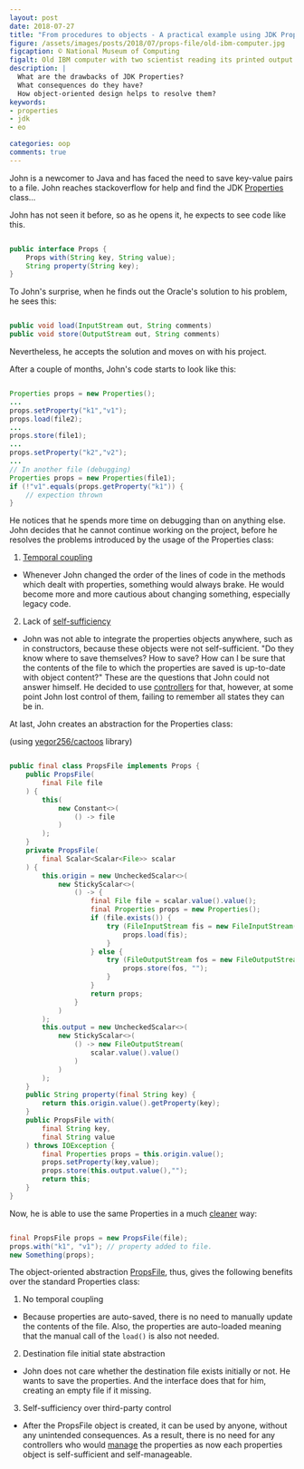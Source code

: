 ```yaml
---
layout: post
date: 2018-07-27
title: "From procedures to objects - A practical example using JDK Properties"
figure: /assets/images/posts/2018/07/props-file/old-ibm-computer.jpg
figcaption: © National Museum of Computing
figalt: Old IBM computer with two scientist reading its printed output.
description: |
  What are the drawbacks of JDK Properties?
  What consequences do they have?
  How object-oriented design helps to resolve them?
keywords:
- properties
- jdk
- eo

categories: oop
comments: true
---
```


John is a newcomer to Java and has faced the need to save key-value pairs
to a file. John reaches stackoverflow for help and find the JDK [Properties] class...

<!--more-->

John has not seen it before, so as he opens it, he expects to see code like this.

```java

public interface Props {
    Props with(String key, String value);
    String property(String key);
}

```

To John's surprise, when he finds out the Oracle's solution
to his problem, he sees this:

```java

public void load(InputStream out, String comments)
public void store(OutputStream out, String comments)

```

Nevertheless, he accepts the solution and moves on with his project.



After a couple of months, John's code starts to look like this:

```java

Properties props = new Properties();
...
props.setProperty("k1","v1");
props.load(file2);
...
props.store(file1);
...
props.setProperty("k2","v2");
...
// In another file (debugging)
Properties props = new Properties(file1);
if (!"v1".equals(props.getProperty("k1")) {
    // expection thrown
}

```

He notices that he spends more time on debugging than on anything else.
John decides that he cannot continue working on the project, before he resolves
the problems introduced by the usage of the Properties class:

1. [Temporal coupling]
- Whenever John changed the order of the lines of code in the methods
    which dealt with properties, something would always brake. He would become
    more and more cautious about changing something, especially legacy code.

2. Lack of [self-sufficiency]
- John was not able to integrate the properties objects anywhere,
      such as in constructors,
      because these objects were not self-sufficient.
      "Do they know where to save themselves? How to save?
      How can I be sure that the contents of the file
      to which the properties are saved is up-to-date with object
      content?" These are the questions that John could not answer himself.
      He decided to use [controllers] for that,
      however, at some point John lost control of them,
      failing to remember all states they can be in.

At last, John creates an abstraction for the Properties class:

(using [yegor256/cactoos] library)

```java

public final class PropsFile implements Props {
    public PropsFile(
        final File file
    ) {
        this(
            new Constant<>(
                () -> file
            )
        );
    }
    private PropsFile(
        final Scalar<Scalar<File>> scalar
    ) {
        this.origin = new UncheckedScalar<>(
            new StickyScalar<>(
                () -> {
                    final File file = scalar.value().value();
                    final Properties props = new Properties();
                    if (file.exists()) {
                        try (FileInputStream fis = new FileInputStream(file)) {
                            props.load(fis);
                        }
                    } else {
                        try (FileOutputStream fos = new FileOutputStream(file)) {
                            props.store(fos, "");
                        }
                    }
                    return props;
                }
            )
        );
        this.output = new UncheckedScalar<>(
            new StickyScalar<>(
                () -> new FileOutputStream(
                    scalar.value().value()
                )
            )
        );
    }
    public String property(final String key) {
        return this.origin.value().getProperty(key);
    }
    public PropsFile with(
        final String key,
        final String value
    ) throws IOException {
        final Properties props = this.origin.value();
        props.setProperty(key,value);
        props.store(this.output.value(),"");
        return this;
    }
}

```

Now, he is able to use the same Properties in a much [cleaner] way:

```java

final PropsFile props = new PropsFile(file);
props.with("k1", "v1"); // property added to file.
new Something(props);

```

The object-oriented abstraction [PropsFile],
thus, gives the following benefits over the standard Properties class:

1. No temporal coupling
- Because properties are auto-saved,
     there is no need to manually update the contents of the file.
     Also, the properties are auto-loaded meaning that the manual
     call of the `load()` is also not needed.

2. Destination file initial state abstraction
- John does not care whether the destination file exists initially or not.
     He wants to save the properties. And the interface does that for him,
     creating an empty file if it missing.

3. Self-sufficiency over third-party control
- After the PropsFile object is created, it can be used by anyone,
     without any unintended consequences.
     As a result, there is no need for any controllers who would [manage]
     the properties as now each properties
     object is self-sufficient and self-manageable.

[cleaner]:              https://www.yegor256.com/2014/11/20/seven-virtues-of-good-object.html
[self-sufficiency]:     https://www.yegor256.com/2017/05/10/inversion-of-control.html
[PropsFile]:            https://github.com/driver733/VK-Uploader/blob/master/src/main/java/com/driver733/vkuploader/wallpost/PropsFile.java
[yegor256/cactoos]:     https://github.com/yegor256/cactoos
[controllers]:          https://www.yegor256.com/2016/12/13/mvc-vs-oop.html
[Properties]:           https://docs.oracle.com/javase/8/docs/api/java/util/Properties.html
[Temporal coupling]:    https://www.yegor256.com/2015/12/08/temporal-coupling-between-method-calls.html
[manage]:               https://www.driver733.com/2018/10/08/entity-and-dto.html
